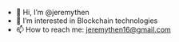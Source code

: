- 👋 Hi, I’m @jeremythen
- 👀 I’m interested in Blockchain technologies
- 📫 How to reach me: jeremythen16@gmail.com

<!---
jeremythen/jeremythen is a ✨ special ✨ repository because its `README.md` (this file) appears on your GitHub profile.
You can click the Preview link to take a look at your changes.
--->
